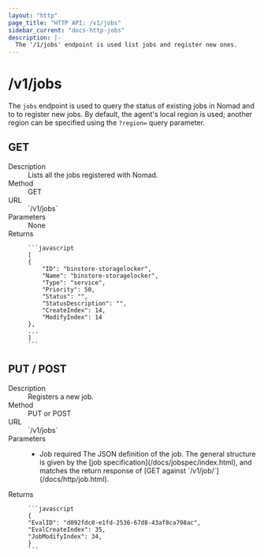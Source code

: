 ```yaml
---
layout: "http"
page_title: "HTTP API: /v1/jobs"
sidebar_current: "docs-http-jobs"
description: |-
  The '/1/jobs' endpoint is used list jobs and register new ones.
---
```


# /v1/jobs

The `jobs` endpoint is used to query the status of existing jobs in Nomad
and to to register new jobs. By default, the agent's local region is used;
another region can be specified using the `?region=` query parameter.

## GET

<dl>
  <dt>Description</dt>
  <dd>
    Lists all the jobs registered with Nomad.
  </dd>

  <dt>Method</dt>
  <dd>GET</dd>

  <dt>URL</dt>
  <dd>`/v1/jobs`</dd>

  <dt>Parameters</dt>
  <dd>
    None
  </dd>

  <dt>Returns</dt>
  <dd>

    ```javascript
    [
    {
        "ID": "binstore-storagelocker",
        "Name": "binstore-storagelocker",
        "Type": "service",
        "Priority": 50,
        "Status": "",
        "StatusDescription": "",
        "CreateIndex": 14,
        "ModifyIndex": 14
    },
    ...
    ]
    ```

  </dd>
</dl>

## PUT / POST

<dl>
  <dt>Description</dt>
  <dd>
    Registers a new job.
  </dd>

  <dt>Method</dt>
  <dd>PUT or POST</dd>

  <dt>URL</dt>
  <dd>`/v1/jobs`</dd>

  <dt>Parameters</dt>
  <dd>
    <ul>
      <li>
        <span class="param">Job</span>
        <span class="param-flags">required</span>
        The JSON definition of the job. The general structure is given
        by the [job specification](/docs/jobspec/index.html), and matches
        the return response of [GET against `/v1/job/<ID>`](/docs/http/job.html).
      </li>
    </ul>
  </dd>

  <dt>Returns</dt>
  <dd>

    ```javascript
    {
    "EvalID": "d092fdc0-e1fd-2536-67d8-43af8ca798ac",
    "EvalCreateIndex": 35,
    "JobModifyIndex": 34,
    }
    ```

  </dd>
</dl>

